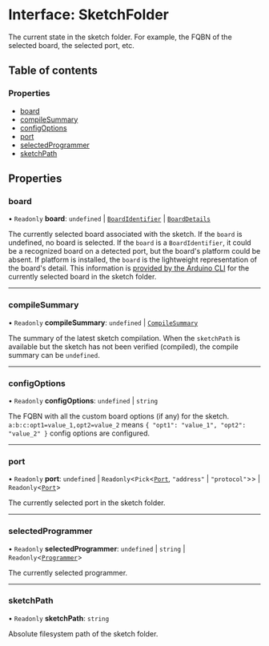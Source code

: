 # Interface: SketchFolder

The current state in the sketch folder. For example, the FQBN of the selected board, the selected port, etc.

## Table of contents

### Properties

- [board](SketchFolder.md#board)
- [compileSummary](SketchFolder.md#compilesummary)
- [configOptions](SketchFolder.md#configoptions)
- [port](SketchFolder.md#port)
- [selectedProgrammer](SketchFolder.md#selectedprogrammer)
- [sketchPath](SketchFolder.md#sketchpath)

## Properties

### board

• `Readonly` **board**: `undefined` \| [`BoardIdentifier`](../README.md#boardidentifier) \| [`BoardDetails`](BoardDetails.md)

The currently selected board associated with the sketch. If the `board` is undefined, no board is selected.
If the `board` is a `BoardIdentifier`, it could be a recognized board on a detected port, but the board's platform could be absent.
If platform is installed, the `board` is the lightweight representation of the board's detail. This information is
[provided by the Arduino CLI](https://arduino.github.io/arduino-cli/latest/rpc/commands/#cc.arduino.cli.commands.v1.BoardDetailsResponse)
for the currently selected board in the sketch folder.

---

### compileSummary

• `Readonly` **compileSummary**: `undefined` \| [`CompileSummary`](CompileSummary.md)

The summary of the latest sketch compilation. When the `sketchPath` is available but the sketch has not been verified (compiled), the compile summary can be `undefined`.

---

### configOptions

• `Readonly` **configOptions**: `undefined` \| `string`

The FQBN with all the custom board options (if any) for the sketch. `a:b:c:opt1=value_1,opt2=value_2` means `{ "opt1": "value_1", "opt2": "value_2" }` config options are configured.

---

### port

• `Readonly` **port**: `undefined` \| `Readonly`\<`Pick`\<[`Port`](Port.md), `"address"` \| `"protocol"`\>\> \| `Readonly`\<[`Port`](Port.md)\>

The currently selected port in the sketch folder.

---

### selectedProgrammer

• `Readonly` **selectedProgrammer**: `undefined` \| `string` \| `Readonly`\<[`Programmer`](Programmer.md)\>

The currently selected programmer.

---

### sketchPath

• `Readonly` **sketchPath**: `string`

Absolute filesystem path of the sketch folder.
